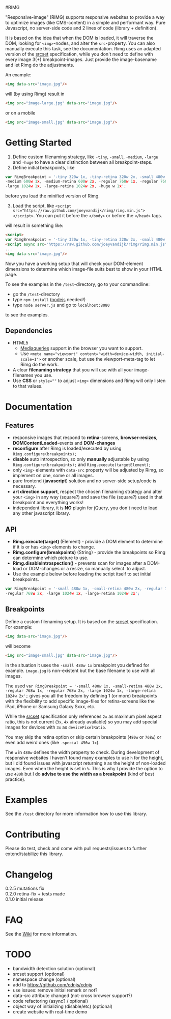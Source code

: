 #RIMG

"Responsive-image" (RIMG) supports responsive websites to provide a way to optimize images (like CMS-content) in a simple and performant way. Pure Javascript, no server-side code and 2 lines of code (library + definition).

It is based on the idea that when the DOM is loaded, it will traverse the DOM, looking for ```<img>```-nodes, and alter the ```src```-property. You can also manually execute this task, see the documentation.
Rimg uses an adapted version of the [srcset](http://www.w3.org/html/wg/drafts/srcset/w3c-srcset/) specification, while you don't need to define with every image 3(+) breakpoint-images. Just provide the image-basename and let Rimg do the adjustments.

An example:
```html
<img data-src="image.jpg"/>
```
will (by using Rimg) result in  
```html
<img src="image-large.jpg" data-src="image.jpg"/>
```
or on a mobile
```html
<img src="image-small.jpg" data-src="image.jpg"/>
```


# Getting Started
1. Define custom filenaming strategy, like `-tiny`, `-small`, `-medium`, `-large` and `-huge` to have a clear distinction between all breakpoint-steps.
2. Define initial breakpoints, like 
```javascript
var RimgBreakpoint = '-tiny 320w 1x, -tiny-retina 320w 2x, -small 480w 1x, -small-retina 480w 2x,
-medium 600w 1x, -medium-retina 600w 2x, -regular 768w 1x, -regular 768w 2x, 
-large 1024w 1x, -large-retina 1024w 2x, -huge w 1x';
``` 
before you load the minified version of Rimg.

3. Load the script, like ```<script src="https://raw.github.com/joeyvandijk/rimg/rimg.min.js"></script>```. You can put it before the ```</body>``` or before the ```</head>``` tags.

will result in something like:

```html
<script>
var RimgBreakpoint = '-tiny 320w 1x, -tiny-retina 320w 2x, -small 480w 1x, -small-retina 480w 2x, -medium 600w 1x, -medium-retina 600w 2x, -regular 768w 1x, -regular 768w 2x, -large 1024w 1x, -large-retina 1024w 2x, -huge w 1x';</script>
<script async src="https://raw.github.com/joeyvandijk/rimg/rimg.min.js"></script>
...
<img data-src="image.jpg"/>
```

Now you have a working setup that will check your DOM-element dimensions to determine which image-file suits best to show in your HTML page.

To see the examples in the `/test`-directory, go to your commandline:
* go the `/test`-directory
* type `npm install` ([nodejs](http://nodejs.org) needed!)
* type `node server.js` and go to `localhost:8080` 

to see the examples.

## Dependencies
* HTML5
  * [Mediaqueries](http://caniuse.com/#feat=css-mediaqueries) support in the browser you want to support.
  * Use `<meta name="viewport" content="width=device-width, initial-scale=1">` or another scale, but use the viewport-meta-tag to let Rimg do the work.
* A clear **filenaming strategy** that you will use with all your image-filenames you use.
* Use **CSS** or ```style=""``` to adjust ```<img>``` dimensions and Rimg will only listen to that values.


# Documentation

## Features
* responsive images that respond to **retina**-screens, **browser-resizes**, **DOMContentLoaded**-events and **DOM-changes**
* **reconfigure** after Rimg is loaded/executed by using ```Rimg.configure(breakpoints);``` 
* **disable** auto introspection, so only **manually** adjustable by using ```Rimg.configure(breakpoints);``` and ```Rimg.execute(targetElement);```
* only ```<img>``` elements with ```data-src``` property will be adjusted by Rimg, so implement on one, some or all images.
* pure frontend (**javascript**) solution and no server-side setup/code is necessary.
* **art direction support**, respect the chosen filenaming strategy and alter your ```<img>``` in any way (square?) and save the file (square?) used in that breakpoint and everything works!
* independent library, it is **NO** plugin for jQuery, you don't need to load any other javascript library.

## API
* **Rimg.execute(target)** (Element) - provide a DOM element to determine if it is or has ```<img>``` elements to change.
* **Rimg.configure(breakpoints)** (String) - provide the breakpoints so Rimg can determine which picture to use.
* **Rimg.disableIntrospection()** - prevents scan for images after a DOM-load or DOM-changes or a resize, so manually select <img> to adjust.
* Use the example below before loading the script itself to set initial breakpoints. 

```javascript
var RimgBreakpoint = '-small 480w 1x, -small-retina 480w 2x, -regular 768w 1x, 
-regular 768w 2x, -large 1024w 1x, -large-retina 1024w 2x';
``` 

## Breakpoints
Define a custom filenaming setup. It is based on the [srcset](http://www.w3.org/html/wg/drafts/srcset/w3c-srcset/) specification. For example:

```html
<img data-src="image.jpg"/>
```

will become 

```html
<img src="image-small.jpg" data-src="image.jpg"/>
```

in the situation it uses the `-small 480w 1x` breakpoint you defined for example. `image.jpg` is non-existent but the base filename to use with all images.

The used ```var RimgBreakpoint = '-small 480w 1x, -small-retina 480w 2x, -regular 768w 1x, -regular 768w 2x, -large 1024w 1x, -large-retina 1024w 2x';``` gives you all the freedom by defining 1 (or more) breakpoints with the flexibility to add specific image-files for retina-screens like the iPad, iPhone or Samsung Galaxy Sxxx, etc. 

While the [srcset](http://www.w3.org/html/wg/drafts/srcset/w3c-srcset/) specification only references `2x` as maximum pixel aspect ratio, this is not current (`3x`, `4x` already available) so you may add special images for devices with `3x` as `devicePixelRatio`.

You may skip the retina option or skip certain breakpoints (`480w` or `768w`) or even add weird ones (like ```-special 456w 1x```).

The `w` in `480w` defines the width property to check. During development of responsive websites I haven't found many examples to use `h` for the height, but I did found issues with javascript returning `0` as the height of non-loaded images. Even when the height is set in `%`.
This is why I provide the option to use `480h` but I do **advise to use the width as a breakpoint** (kind of best practice).

# Examples
See the ```/test``` directory for more information how to use this library.


# Contributing
Please do test, check and come with pull requests/issues to further extend/stabilize this library.


# Changelog
0.2.5 mutations fix  
0.2.0 retina-fix + tests made  
0.1.0 initial release

# FAQ
See the [Wiki](wiki/FAQ) for more information.

# TODO
* bandwidth detection solution (optional) 
* srcset support (optional) 
* namespace change (optional) 
* add to https://github.com/cdnjs/cdnjs
* use issues: remove initial remark or not?
* data-src attribute changed (not-cross browser support?)
* code refactoring (async? / optional)
* object way of initializing (disable/etc) (optional)
* create website with real-time demo